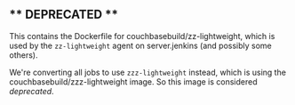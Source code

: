 ** DEPRECATED **
----------------

This contains the Dockerfile for couchbasebuild/zz-lightweight, which is
used by the `zz-lightweight` agent on server.jenkins (and possibly some
others).

We're converting all jobs to use `zzz-lightweight` instead, which is
using the couchbasebuild/zzz-lightweight image. So this image is
considered *deprecated*.
